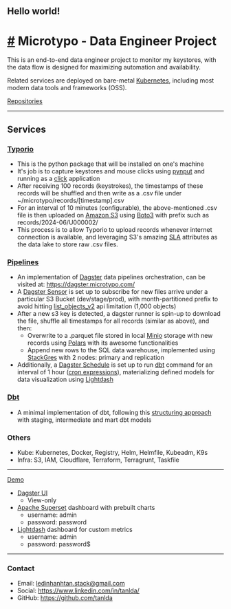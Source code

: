 ## Hello world!

# [#](https://microtypo.com/) Microtypo - Data Engineer Project
This is an end-to-end data engineer project to monitor my keystores, with the data flow is designed for maximizing automation and availability.

Related services are deployed on bare-metal [Kubernetes](https://kubernetes.io/), including most modern data tools and frameworks (OSS).

[Repositories](https://github.com/orgs/microtypo/repositories)

---

## Services

### [Typorio](https://github.com/microtypo/typorio)
- This is the python package that will be installed on one's machine
- It's job is to capture keystores and mouse clicks using [pynput](https://pypi.org/project/pynput/) and running as a [click](https://click.palletsprojects.com/) application
- After receiving 100 records (keystrokes), the timestamps of these records will be shuffled and then write as a .csv file under ~/microtypo/records/[timestamp].csv
- For an interval of 10 minutes (configurable), the above-mentioned .csv file is then uploaded on [Amazon S3](https://aws.amazon.com/s3/) using [Boto3](https://boto3.amazonaws.com/v1/documentation/api/latest/index.html) with prefix such as records/2024-06/U000002/
- This process is to allow Typorio to upload records whenever internet connection is available, and leveraging S3's amazing [SLA](https://en.wikipedia.org/wiki/Service-level_agreement) attributes as the data lake to store raw .csv files.

### [Pipelines](https://github.com/microtypo/pipes)
- An implementation of [Dagster](https://dagster.io/) data pipelines orchestration, can be visited at: <https://dagster.microtypo.com/>
- A [Dagster Sensor](https://docs.dagster.io/concepts/partitions-schedules-sensors/sensors) is set up to subscribe for new files arrive under a particular S3 Bucket (dev/stage/prod), with month-partitioned prefix to avoid hitting [list_objects_v2](https://boto3.amazonaws.com/v1/documentation/api/latest/reference/services/s3/client/list_objects_v2.html) api limitation (1,000 objects)  
- After a new s3 key is detected, a dagster runner is spin-up to download the file, shuffle all timestamps for all records (similar as above), and then:
    - Overwrite to a .parquet file stored in local [Minio](https://min.io/) storage with new records using [Polars](https://pola.rs/) with its awesome functionalities
    - Append new rows to the SQL data warehouse, implemented using [StackGres](https://stackgres.io/) with 2 nodes: primary and replication
- Additionally, a [Dagster Schedule](https://docs.dagster.io/concepts/partitions-schedules-sensors/schedules) is set up to run [dbt](https://www.getdbt.com/) command for an interval of 1 hour ([cron expressions](https://crontab.guru/every-1-hour)), materializing defined models for data visualization using [Lightdash](https://www.lightdash.com/)

### [Dbt](https://github.com/microtypo/dbt)
- A minimal implementation of dbt, following this [structuring approach](https://docs.getdbt.com/best-practices/how-we-structure/1-guide-overview) with staging, intermediate and mart dbt models

### Others
- Kube: Kubernetes, Docker, Registry, Helm, Helmfile, Kubeadm, K9s
- Infra: S3, IAM, Cloudflare, Terraform, Terragrunt, Taskfile

---

[Demo](https://microtypo.com)
- [Dagster UI](https://dagster.microtypo.com/)
    - View-only
- [Apache Superset](https://dash.microtypo.com/) dashboard with prebuilt charts
    - username: admin
    - password: password
- [Lightdash](https://light.microtypo.com) dashboard for custom metrics
    - username: admin
    - password: password$
  
---

### Contact
- Email: <ledinhanhtan.stack@gmail.com>
- Social: <https://www.linkedin.com/in/tanlda/>
- GitHub: <https://github.com/tanlda>
